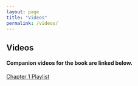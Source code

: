 ```yaml
---
layout: page
title: "Videos"
permalink: /videos/
---
```


## Videos

#### Companion videos for the book are linked below.

[Chapter 1 Playlist](https://youtube.com/playlist?list=PLLgZ1yQSvz_A4tlh5ydM1rC9JYxCJfuXZ)
